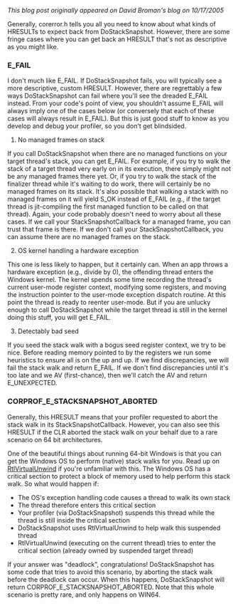 *This blog post originally appeared on David Broman's blog on 10/17/2005*


Generally, corerror.h tells you all you need to know about what kinds of HRESULTs to expect back from DoStackSnapshot.  However, there are some fringe cases where you can get back an HRESULT that's not as descriptive as you might like.

### E\_FAIL

I don't much like E\_FAIL.  If DoStackSnapshot fails, you will typically see a more descriptive, custom HRESULT.  However, there are regrettably a few ways DoStackSnapshot can fail where you'll see the dreaded E\_FAIL instead.  From your code's point of view, you shouldn't assume E\_FAIL will always imply one of the cases below (or conversely that each of these cases will always result in E\_FAIL).  But this is just good stuff to know as you develop and debug your profiler, so you don't get blindsided.

1) No managed frames on stack

If you call DoStackSnapshot when there are no managed functions on your target thread's stack, you can get E\_FAIL.  For example, if you try to walk the stack of a target thread very early on in its execution, there simply might not be any managed frames there yet.  Or, if you try to walk the stack of the finalizer thread while it's waiting to do work, there will certainly be no managed frames on its stack.  It's also possible that walking a stack with no managed frames on it will yield S\_OK instead of E\_FAIL (e.g., if the target thread is jit-compiling the first managed function to be called on that thread).  Again, your code probably doesn't need to worry about all these cases.  If we call your StackSnapshotCallback for a managed frame, you can trust that frame is there.  If we don't call your StackSnapshotCallback, you can assume there are no managed frames on the stack.

2) OS kernel handling a hardware exception

This one is less likely to happen, but it certainly can.  When an app throws a hardware exception (e.g., divide by 0), the offending thread enters the Windows kernel.  The kernel spends some time recording the thread's current user-mode register context, modifying some registers, and moving the instruction pointer to the user-mode exception dispatch routine.  At this point the thread is ready to reenter user-mode.  But if you are unlucky enough to call DoStackSnapshot while the target thread is still in the kernel doing this stuff, you will get E\_FAIL.

3) Detectably bad seed

If you seed the stack walk with a bogus seed register context, we try to be nice.  Before reading memory pointed to by the registers we run some heuristics to ensure all is on the up and up.  If we find discrepancies, we will fail the stack walk and return E\_FAIL.  If we don't find discrepancies until it's too late and we AV (first-chance), then we'll catch the AV and return E\_UNEXPECTED.

### CORPROF\_E\_STACKSNAPSHOT\_ABORTED

Generally, this HRESULT means that your profiler requested to abort the stack walk in its StackSnapshotCallback.  However, you can also see this HRESULT if the CLR aborted the stack walk on your behalf due to a rare scenario on 64 bit architectures.

One of the beautiful things about running 64-bit Windows is that you can get the Windows OS to perform (native) stack walks for you.  Read up on [RtlVirtualUnwind](https://msdn.microsoft.com/library/default.asp?url=/library/en-us/debug/base/rtlvirtualunwind.asp) if you're unfamiliar with this.  The Windows OS has a critical section to protect a block of memory used to help perform this stack walk.  So what would happen if:

- The OS's exception handling code causes a thread to walk its own stack
- The thread therefore enters this critical section
- Your profiler (via DoStackSnapshot) suspends this thread while the thread is still inside the critical section
- DoStackSnapshot uses RtlVirtualUnwind to help walk this suspended thread
- RtlVirtualUnwind (executing on the current thread) tries to enter the critical section (already owned by suspended target thread)

If your answer was "deadlock", congratulations!   DoStackSnapshot has some code that tries to avoid this scenario, by aborting the stack walk before the deadlock can occur.  When this happens, DoStackSnapshot will return CORPROF\_E\_STACKSNAPSHOT\_ABORTED.  Note that this whole scenario is pretty rare, and only happens on WIN64.

